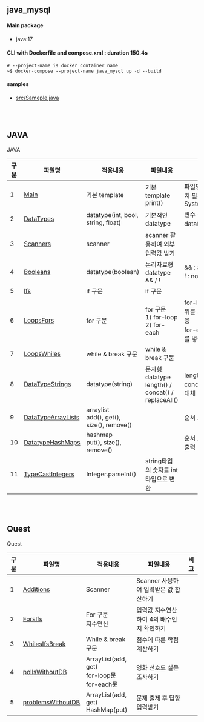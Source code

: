 ## java_mysql
#### Main package
- java:17

#### CLI with Dockerfile and compose.xml : duration 150.4s
```
# --project-name is docker container name
~$ docker-compose --project-name java_mysql up -d --build
```
#### samples
- [src/Sameple.java](./src/Sample.java)

<br/><br/>

## JAVA 
<detail>
<summary>JAVA</summary>

|구분|파일명|적용내용|파일내용|비고|
|--|--|--|--|--|
|1|[Main](./src/Main.java)|기본 template|기본 template <br> print()|파일명과 class명 일치 필수 <br> System.out.println()|
|2|[DataTypes](./src/DataTypes.java)|datatype(int, bool, string, float)|기본적인 datatype|변수 선언 시 datatype 지정 필수|
|3|[Scanners](./src/Scanners.java)|scanner|scanner 활용하여 외부 입력값 받기||
|4|[Booleans](./src/Booleans.java)|datatype(boolean)|논리자료형 datatype <br> && / ! |&& : and <br> ! : not 의미|
|5|[Ifs](./src/Ifs.java)|if 구문|if 구문||
|6|[LoopsFors](./src/LoopsFors.java)|for 구문|for 구문 <br> 1) for-loop <br> 2) for-each|for-loop : range 범위를 가지고 for문 적용 <br> for-each : list 자체를 넣어서 for문 적용|
|7|[LoopsWhiles](./src/LoopsWhiles.java)|while & break 구문|while & break 구문||
|8|[DataTypeStrings](./src/DataTypeStrings.java)|datatype(string)|문자형 datatype <br> length() / concat() / replaceAll()|length() : 길이 확인 <br> concat() : 결합 <br> 대체|
|9|[DataTypeArrayLists](./src/DataTypeArrayLists.java)|arraylist <br> add(), get(), size(), remove()||순서 포함 O|
|10|[DatatypeHashMaps](./src/DatatypeHashMaps.java)|hashmap <br> put(), size(), remove()||순서 포함 X, 랜덤으로 출력|
|11|[TypeCastIntegers](./src/TypeCastIntegers.java)|Integer.parseInt()|string타입의 숫자를 int타입으로 변환||

</detail>

<br/><br/>

## Quest
<detail>
<summary>Quest</summary>

|구분|파일명|적용내용|파일내용|비고|
|--|--|--|--|--|
|1|[Additions](./src/quests/Additions.java)|Scanner|Scanner 사용하여 입력받은 값 합산하기||
|2|[ForsIfs](./src/quests/ForsIfs.java)|For 구문 <br> 지수연산|입력값 지수연산하여 4의 배수인지 확인하기||
|3|[WhilesIfsBreak](./src/quests/WhilesIfsBreak.java)|While & break 구문|점수에 따른 학점 계산하기||
|4|[pollsWithoutDB](./src/quests/pollsWithoutDB.java)|ArrayList(add, get) <br> for-loop문 <br> for-each문|영화 선호도 설문조사하기||
|5|[problemsWithoutDB](./src/quests/problemsWithoutDB.java)|ArrayList(add, get) <br> HashMap(put)|문제 출제 후 답항 입력받기||

</detail>